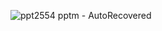 
![ppt2554 pptm  -  AutoRecovered](https://github.com/rusinmt/portfolio/assets/143091357/431c71a5-0399-410b-ba6b-acc61280a268)
